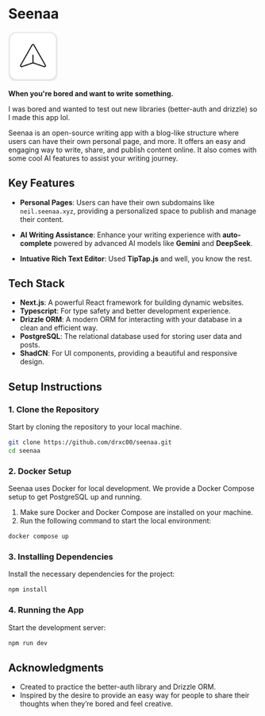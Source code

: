 # Seenaa

<img src="public/seenaa_img.png" alt="Seenaa Img" width="100"/>

**When you're bored and want to write something.**

I was bored and wanted to test out new libraries (better-auth and drizzle) so I made this app lol.

Seenaa is an open-source writing app with a blog-like structure where users can have their own personal page, and more. It offers an easy and engaging way to write, share, and publish content online. It also comes with some cool AI features to assist your writing journey.

## Key Features

- **Personal Pages**: Users can have their own subdomains like `neil.seenaa.xyz`, providing a personalized space to publish and manage their content.
- **AI Writing Assistance**: Enhance your writing experience with **auto-complete** powered by advanced AI models like **Gemini** and **DeepSeek**.

- **Intuative Rich Text Editor**: Used **TipTap.js** and well, you know the rest.

## Tech Stack

- **Next.js**: A powerful React framework for building dynamic websites.
- **Typescript**: For type safety and better development experience.
- **Drizzle ORM**: A modern ORM for interacting with your database in a clean and efficient way.
- **PostgreSQL**: The relational database used for storing user data and posts.
- **ShadCN**: For UI components, providing a beautiful and responsive design.

## Setup Instructions

### 1. Clone the Repository

Start by cloning the repository to your local machine.

```bash
git clone https://github.com/drxc00/seenaa.git
cd seenaa
```

### 2. Docker Setup

Seenaa uses Docker for local development. We provide a Docker Compose setup to get PostgreSQL up and running.

1. Make sure Docker and Docker Compose are installed on your machine.
2. Run the following command to start the local environment:

```bash
docker compose up
```

### 3. Installing Dependencies

Install the necessary dependencies for the project:

```bash
npm install
```

### 4. Running the App

Start the development server:

```bash
npm run dev
```

## Acknowledgments
- Created to practice the better-auth library and Drizzle ORM.
- Inspired by the desire to provide an easy way for people to share their thoughts when they’re bored and feel creative.
